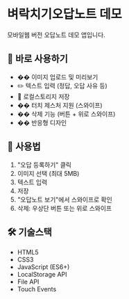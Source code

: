 # 벼락치기오답노트 데모

모바일웹 버전 오답노트 데모 앱입니다.

## 🚀 바로 사용하기


- �� 이미지 업로드 및 미리보기
- ✏️ 텍스트 입력 (정답, 오답 사유 등)
- 💾 로컬스토리지 저장
- �� 터치 제스처 지원 (스와이프)
- ��️ 삭제 기능 (버튼 + 위로 스와이프)
- �� 반응형 디자인

## 🎯 사용법

1. "오답 등록하기" 클릭
2. 이미지 선택 (최대 5MB)
3. 텍스트 입력
4. 저장
5. "오답노트 보기"에서 스와이프로 확인
6. 삭제: 우상단 버튼 또는 위로 스와이프

## 🛠️ 기술스택

- HTML5
- CSS3
- JavaScript (ES6+)
- LocalStorage API
- File API
- Touch Events
